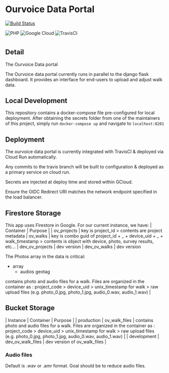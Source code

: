 # Ourvoice Data Portal
[![Build Status](https://travis-ci.com/susom/ourvoice_admin.svg?token=vSNpxxGBXSBYMFjziTQk&branch=travis)](https://travis-ci.com/susom/ourvoice_admin)

<img alt="PHP" src="https://img.shields.io/badge/php-%23777BB4.svg?style=for-the-badge&logo=php&logoColor=white"/>
<img alt="Google Cloud" src="https://img.shields.io/badge/GoogleCloud-%234285F4.svg?style=for-the-badge&logo=google-cloud&logoColor=white"/>
<img alt="TravisCI" src="https://img.shields.io/badge/travisci-%232B2F33.svg?style=for-the-badge&logo=travis&logoColor=white"/>

#

## Detail
The Ourvoice Data portal 

The Ourvoice data portal currently runs in parallel to the django flask dashboard.   It provides an interface for end-users to upload and adjust walk data.

## Local Development
This repository contains a docker-compose file pre-configured for local deployment. After obtaining the secrets folder from one of the maintainers of this project, simply run `docker-compose up` and navigate to `localhost:8201`

## Deployment

The ourvoice data portal is currently integrated with TravisCI & deployed via Cloud Run automatically.

Any commits to the travis branch will be built to configuration & deployed as a primary service on cloud run.

Secrets are injected at deploy time and stored within GCloud.

Ensure the OIDC Redirect URI matches the network endpoint specified in the load balancer.




## Firestore Storage
This app uses Firestore in Google.  For our current instance, we have:
|  Container | Purpose |
|  ov_projects    |  key is project_id > contents are project metadata 
|  ov_walks       |  key is combo guid of project_id + _ + device_uid + _ + walk_timestamp >  contents is object with device, photo, survey results, etc...
|  dev_ov_projects | dev version
|  dev_ov_walks    | dev version

The Photos array in the data is critical:
- array
  - audios
    geotag
    


contains photo and audio files for a walk.  Files are organized in the container as :  project_code > device_uid > unix_timestamp for walk > raw upload files (e.g. photo_0.jpg, photo_1.jpg, audio_0.wav, audio_1.wav) |




## Bucket Storage
| Instance | Container | Purpose |
| production  | ov_walk_files     | contains photo and audio files for a walk.  Files are organized in the container as :  project_code > device_uid > unix_timestamp for walk > raw upload files (e.g. photo_0.jpg, photo_1.jpg, audio_0.wav, audio_1.wav) |
| development | dev_ov_walk_files | dev version of ov_walk_files |


### Audio files
Default is .wav or .amr format.  Goal should be to reduce audio files.
